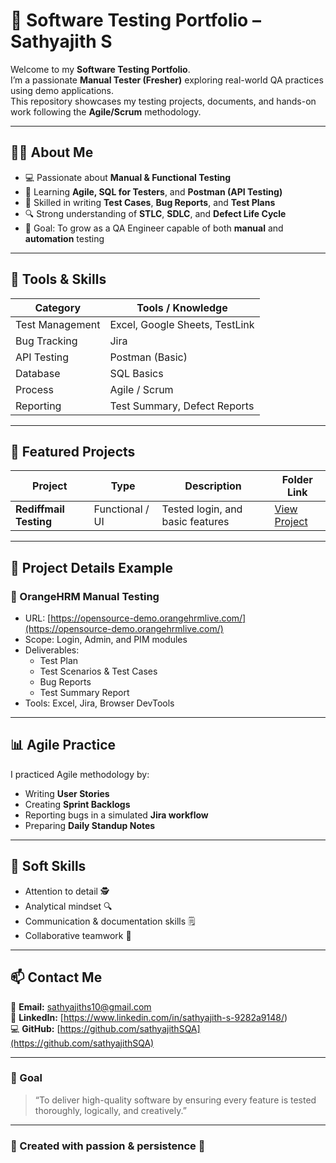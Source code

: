 # 🧪 Software Testing Portfolio – Sathyajith S

Welcome to my **Software Testing Portfolio**.  
I’m a passionate **Manual Tester (Fresher)** exploring real-world QA practices using demo applications.  
This repository showcases my testing projects, documents, and hands-on work following the **Agile/Scrum** methodology.

---

## 👨‍💻 About Me
- 💻 Passionate about **Manual & Functional Testing**
- 🧠 Learning **Agile, SQL for Testers**, and **Postman (API Testing)**
- 🐞 Skilled in writing **Test Cases**, **Bug Reports**, and **Test Plans**
- 🔍 Strong understanding of **STLC**, **SDLC**, and **Defect Life Cycle**
- 🎯 Goal: To grow as a QA Engineer capable of both **manual** and **automation** testing

---

## 🧰 Tools & Skills

| Category | Tools / Knowledge |
|-----------|------------------|
| Test Management | Excel, Google Sheets, TestLink |
| Bug Tracking | Jira |
| API Testing | Postman (Basic) |
| Database | SQL Basics |
| Process | Agile / Scrum |
| Reporting | Test Summary, Defect Reports |

---

## 📂 Featured Projects

| Project | Type | Description | Folder Link |
|----------|------|--------------|--------------|
| **Rediffmail Testing** | Functional / UI | Tested login, and basic features | [View Project](./Rediffmail_Testing) |
---

## 🧩 Project Details Example

### 🔸 OrangeHRM Manual Testing
- URL: [https://opensource-demo.orangehrmlive.com/](https://opensource-demo.orangehrmlive.com/)
- Scope: Login, Admin, and PIM modules
- Deliverables:
  - Test Plan  
  - Test Scenarios & Test Cases  
  - Bug Reports  
  - Test Summary Report  
- Tools: Excel, Jira, Browser DevTools  

---

## 📊 Agile Practice
I practiced Agile methodology by:
- Writing **User Stories**
- Creating **Sprint Backlogs**
- Reporting bugs in a simulated **Jira workflow**
- Preparing **Daily Standup Notes**

---

## 💬 Soft Skills
- Attention to detail 🕵️  
- Analytical mindset 🔍  
- Communication & documentation skills 🗒️  
- Collaborative teamwork 🤝  

---

## 📫 Contact Me
📧 **Email:** sathyajiths10@gmail.com  
🔗 **LinkedIn:** [https://www.linkedin.com/in/sathyajith-s-9282a9148/)  
💻 **GitHub:** [https://github.com/sathyajithSQA](https://github.com/sathyajithSQA)

---

### 🌟 Goal
> “To deliver high-quality software by ensuring every feature is tested thoroughly, logically, and creatively.”

---

### 🏁 Created with passion & persistence 💪  
